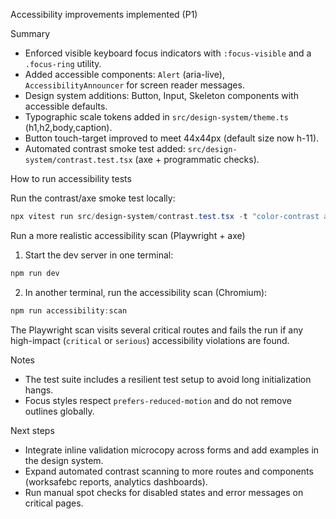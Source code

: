 Accessibility improvements implemented (P1)

Summary
- Enforced visible keyboard focus indicators with `:focus-visible` and a `.focus-ring` utility.
- Added accessible components: `Alert` (aria-live), `AccessibilityAnnouncer` for screen reader messages.
- Design system additions: Button, Input, Skeleton components with accessible defaults.
- Typographic scale tokens added in `src/design-system/theme.ts` (h1,h2,body,caption).
- Button touch-target improved to meet 44x44px (default size now h-11).
- Automated contrast smoke test added: `src/design-system/contrast.test.tsx` (axe + programmatic checks).

How to run accessibility tests

Run the contrast/axe smoke test locally:

```powershell
npx vitest run src/design-system/contrast.test.tsx -t "color-contrast and accessibility smoke"
```

Run a more realistic accessibility scan (Playwright + axe)

1) Start the dev server in one terminal:

```powershell
npm run dev
```

2) In another terminal, run the accessibility scan (Chromium):

```powershell
npm run accessibility:scan
```

The Playwright scan visits several critical routes and fails the run if any high-impact (`critical` or `serious`) accessibility violations are found.

Notes
- The test suite includes a resilient test setup to avoid long initialization hangs.
- Focus styles respect `prefers-reduced-motion` and do not remove outlines globally.

Next steps
- Integrate inline validation microcopy across forms and add examples in the design system.
- Expand automated contrast scanning to more routes and components (worksafebc reports, analytics dashboards).
- Run manual spot checks for disabled states and error messages on critical pages.
